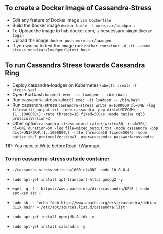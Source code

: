 ## To create a Docker image of Cassandra-Stress
* Edit any feature of Docker image `vim Dockerfile`
* Build the Docker image `docker build -t moreirar/loadgen .`
* To Upload the image to hub.docker.com, is nescessary singin `docker login`
* Upload the image `docker push moreirar/loadgen`
* If you wanna to test the image run: `docker container -d -it --name stress moreirar/loadgen:latest bash`

## To run Cassandra Stress towards Cassandra Ring
* Deploy cassandra-loadgen on Kubernetes `kubectl create -f stress.yaml`
* Open Pod bash `kubectl exec -it loadgen -- /bin/bash`
* Run cassandra-stress `kubectl exec -it loadgen -- /bin/bash`
* Run cassandra-stress `cassandra-stress write n=1000000 cl=ONE -log file=write_output.txt -node cassandra -pop dist=UNIFORM\(1..1000000\) -rate threads=10 fixed=500/s -mode native cql3 protocolVersion=3`
* Other option `cassandra-stress mixed ratio\(write=50, read=50\) cl=ONE duration=5m -log file=mixed_output.txt -node cassandra -pop dist=UNIFORM\(1..1000000\) -rate threads=10 fixed=500/s -mode native cql3 protocolVersion=3  user=cassandra password=cassandra`

TIP: You need to Write before Read. (Warmup).

### To run cassandra-stress outside container
  * `./cassandra-stress write n=1000 cl=ONE -node 10.0.0.4`

  * `sudo apt-get install apt-transport-https gnupg2 -y`
  * `wget -q -O - https://www.apache.org/dist/cassandra/KEYS | sudo  apt-key add -`
  * `sudo sh -c 'echo "deb http://www.apache.org/dist/cassandra/debian 311x main" > /etc/apt/sources.list.d/cassandra.list'`
  * `sudo apt-get install openjdk-8-jdk -y`
  * `sudo apt-get install cassandra -y`
